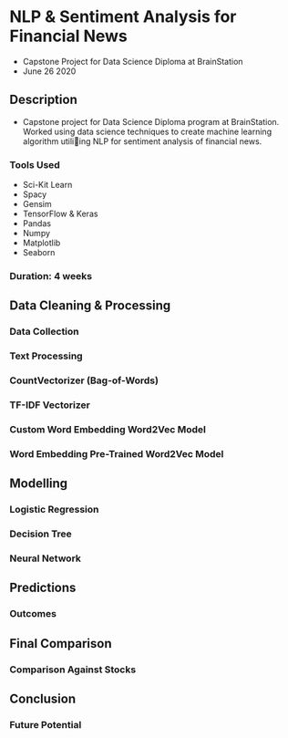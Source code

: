 # NLP & Sentiment Analysis for Financial News
- Capstone Project for Data Science Diploma at BrainStation
- June 26 2020


## Description
 - Capstone project for Data Science Diploma program at BrainStation. Worked using data science techniques to create machine learning algorithm utili􏰌ing NLP for sentiment analysis of financial news.
### Tools Used

 - Sci-Kit Learn
 - Spacy
 - Gensim
 - TensorFlow & Keras
 - Pandas
 - Numpy
 - Matplotlib
 - Seaborn

### Duration: 4 weeks

## Data Cleaning & Processing

### Data Collection

### Text Processing

### CountVectorizer (Bag-of-Words)

### TF-IDF Vectorizer

### Custom Word Embedding Word2Vec Model

### Word Embedding Pre-Trained Word2Vec Model

## Modelling

### Logistic Regression

### Decision Tree

### Neural Network

## Predictions

### Outcomes

## Final Comparison

### Comparison Against Stocks

## Conclusion

### Future Potential

